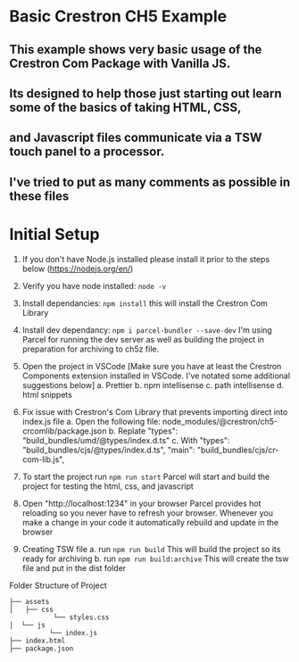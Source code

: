 # Basic Crestron CH5 Example
## This example shows very basic usage of the Crestron Com Package with Vanilla JS.  
## Its designed to help those just starting out learn some of the basics of taking HTML, CSS, 
## and Javascript files communicate via a TSW touch panel to a processor.

## I've tried to put as many comments as possible in these files

# Initial Setup
1. If you don't have Node.js installed please install it prior to the steps below
(https://nodejs.org/en/) 

2.  Verify you have node installed:  `node -v`

3. Install dependancies: `npm install`  this will install the Crestron Com Library

4. Install dev dependancy: `npm i parcel-bundler --save-dev` 
        I'm using Parcel for running the dev server as well as building the project in preparation for archiving to ch5z file.

4. Open the project in VSCode
[Make sure you have at least the Crestron Components extension installed in VSCode.  I've notated some additional suggestions below]
    a. Prettier
    b. npm intellisense
    c. path intellisense
    d. html snippets

5.  Fix issue with Crestron's Com Library that prevents importing direct into index.js file
    a.   Open the following file: node_modules/@crestron/ch5-crcomlib/package.json
    b. Replate 
            "types": "build_bundles/umd/@types/index.d.ts"
    c. With 
            "types": "build_bundles/cjs/@types/index.d.ts",
            "main": "build_bundles/cjs/cr-com-lib.js",

6.  To start the project run `npm run start`
      Parcel will start and build the project for testing the html, css, and javascript

7. Open "http://localhost:1234" in your browser
     Parcel provides hot reloading so you never have to refresh your browser.  Whenever you make a change in your code it
     automatically rebuild and update in the browser

8.  Creating TSW file
    a.  run `npm run build`  This will build the project so its ready for archiving
    b. run `npm run build:archive`  This will create the tsw file and put in the dist folder


Folder Structure of Project
```
├── assets
│   ├── css
           └── styles.css
│  └── js
          └── index.js
├── index.html
├── package.json
```